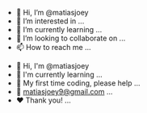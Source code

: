 - 👋 Hi, I’m @matiasjoey
- 👀 I’m interested in ...
- 🌱 I’m currently learning ...
- 💞️ I’m looking to collaborate on ...
- 📫 How to reach me ...

<!---
matiasjoey/matiasjoey is a ✨ special ✨ repository because its `README.md` (this file) appears on your GitHub profile.
You can click the Preview link to take a look at your changes.
--->
- 👋 Hi, I'm @matiasjoey
- 🌱 I'm currently learning ...
- 🙂 My first time coding, please help
 ...
- 🏈 matiasjoey9@gmail.com ...
- ♥️ Thank you! ...
